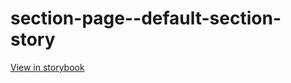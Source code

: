 # section-page--default-section-story

[View in storybook](https://raw.githack.com/Independent-Digital-News-and-Media-Ltd/indy100-pwamp-sb/PR-389-sb/index.html?path=/story/section-page--default-section-story)